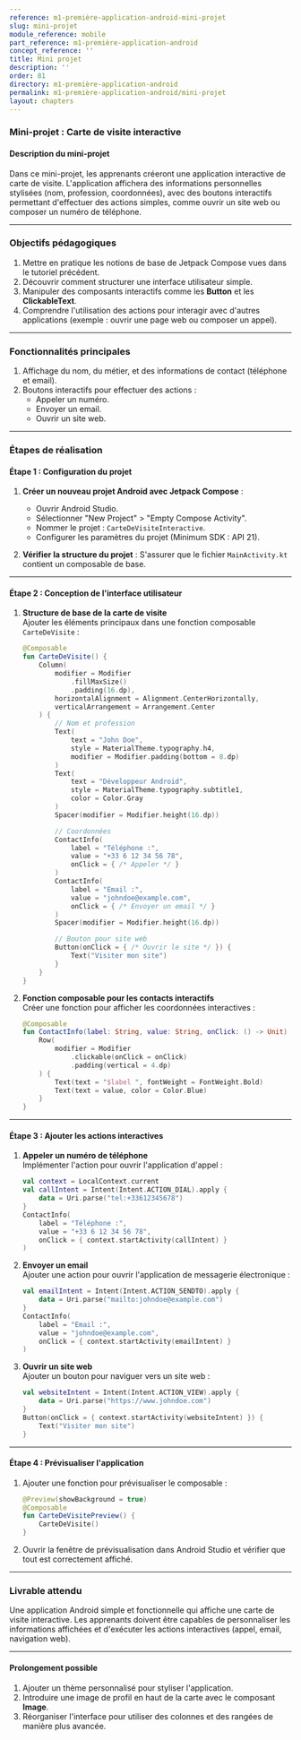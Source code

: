 ```yaml
---
reference: m1-première-application-android-mini-projet
slug: mini-projet
module_reference: mobile
part_reference: m1-première-application-android
concept_reference: ''
title: Mini projet
description: ''
order: 81
directory: m1-première-application-android
permalink: m1-première-application-android/mini-projet
layout: chapters
---
```


### Mini-projet : Carte de visite interactive

#### **Description du mini-projet**

Dans ce mini-projet, les apprenants créeront une application interactive de carte de visite. L'application affichera des informations personnelles stylisées (nom, profession, coordonnées), avec des boutons interactifs permettant d'effectuer des actions simples, comme ouvrir un site web ou composer un numéro de téléphone.

---

### **Objectifs pédagogiques**
1. Mettre en pratique les notions de base de Jetpack Compose vues dans le tutoriel précédent.
2. Découvrir comment structurer une interface utilisateur simple.
3. Manipuler des composants interactifs comme les **Button** et les **ClickableText**.
4. Comprendre l'utilisation des actions pour interagir avec d'autres applications (exemple : ouvrir une page web ou composer un appel).

---

### **Fonctionnalités principales**
1. Affichage du nom, du métier, et des informations de contact (téléphone et email).
2. Boutons interactifs pour effectuer des actions :
   - Appeler un numéro.
   - Envoyer un email.
   - Ouvrir un site web.

---

### **Étapes de réalisation**

#### **Étape 1 : Configuration du projet**
1. **Créer un nouveau projet Android avec Jetpack Compose** :
   - Ouvrir Android Studio.
   - Sélectionner "New Project" > "Empty Compose Activity".
   - Nommer le projet : `CarteDeVisiteInteractive`.
   - Configurer les paramètres du projet (Minimum SDK : API 21).

2. **Vérifier la structure du projet** : S'assurer que le fichier `MainActivity.kt` contient un composable de base.

---

#### **Étape 2 : Conception de l'interface utilisateur**

1. **Structure de base de la carte de visite**  
   Ajouter les éléments principaux dans une fonction composable `CarteDeVisite` :
   ```kotlin
   @Composable
   fun CarteDeVisite() {
       Column(
           modifier = Modifier
               .fillMaxSize()
               .padding(16.dp),
           horizontalAlignment = Alignment.CenterHorizontally,
           verticalArrangement = Arrangement.Center
       ) {
           // Nom et profession
           Text(
               text = "John Doe",
               style = MaterialTheme.typography.h4,
               modifier = Modifier.padding(bottom = 8.dp)
           )
           Text(
               text = "Développeur Android",
               style = MaterialTheme.typography.subtitle1,
               color = Color.Gray
           )
           Spacer(modifier = Modifier.height(16.dp))

           // Coordonnées
           ContactInfo(
               label = "Téléphone :",
               value = "+33 6 12 34 56 78",
               onClick = { /* Appeler */ }
           )
           ContactInfo(
               label = "Email :",
               value = "johndoe@example.com",
               onClick = { /* Envoyer un email */ }
           )
           Spacer(modifier = Modifier.height(16.dp))

           // Bouton pour site web
           Button(onClick = { /* Ouvrir le site */ }) {
               Text("Visiter mon site")
           }
       }
   }
   ```

2. **Fonction composable pour les contacts interactifs**  
   Créer une fonction pour afficher les coordonnées interactives :
   ```kotlin
   @Composable
   fun ContactInfo(label: String, value: String, onClick: () -> Unit) {
       Row(
           modifier = Modifier
               .clickable(onClick = onClick)
               .padding(vertical = 4.dp)
       ) {
           Text(text = "$label ", fontWeight = FontWeight.Bold)
           Text(text = value, color = Color.Blue)
       }
   }
   ```

---

#### **Étape 3 : Ajouter les actions interactives**

1. **Appeler un numéro de téléphone**  
   Implémenter l'action pour ouvrir l'application d'appel :
   ```kotlin
   val context = LocalContext.current
   val callIntent = Intent(Intent.ACTION_DIAL).apply {
       data = Uri.parse("tel:+33612345678")
   }
   ContactInfo(
       label = "Téléphone :",
       value = "+33 6 12 34 56 78",
       onClick = { context.startActivity(callIntent) }
   )
   ```

2. **Envoyer un email**  
   Ajouter une action pour ouvrir l'application de messagerie électronique :
   ```kotlin
   val emailIntent = Intent(Intent.ACTION_SENDTO).apply {
       data = Uri.parse("mailto:johndoe@example.com")
   }
   ContactInfo(
       label = "Email :",
       value = "johndoe@example.com",
       onClick = { context.startActivity(emailIntent) }
   )
   ```

3. **Ouvrir un site web**  
   Ajouter un bouton pour naviguer vers un site web :
   ```kotlin
   val websiteIntent = Intent(Intent.ACTION_VIEW).apply {
       data = Uri.parse("https://www.johndoe.com")
   }
   Button(onClick = { context.startActivity(websiteIntent) }) {
       Text("Visiter mon site")
   }
   ```

---

#### **Étape 4 : Prévisualiser l'application**
1. Ajouter une fonction pour prévisualiser le composable :
   ```kotlin
   @Preview(showBackground = true)
   @Composable
   fun CarteDeVisitePreview() {
       CarteDeVisite()
   }
   ```

2. Ouvrir la fenêtre de prévisualisation dans Android Studio et vérifier que tout est correctement affiché.

---

### **Livrable attendu**
Une application Android simple et fonctionnelle qui affiche une carte de visite interactive. Les apprenants doivent être capables de personnaliser les informations affichées et d'exécuter les actions interactives (appel, email, navigation web).

---

#### **Prolongement possible**
1. Ajouter un thème personnalisé pour styliser l'application.
2. Introduire une image de profil en haut de la carte avec le composant **Image**.
3. Réorganiser l'interface pour utiliser des colonnes et des rangées de manière plus avancée.